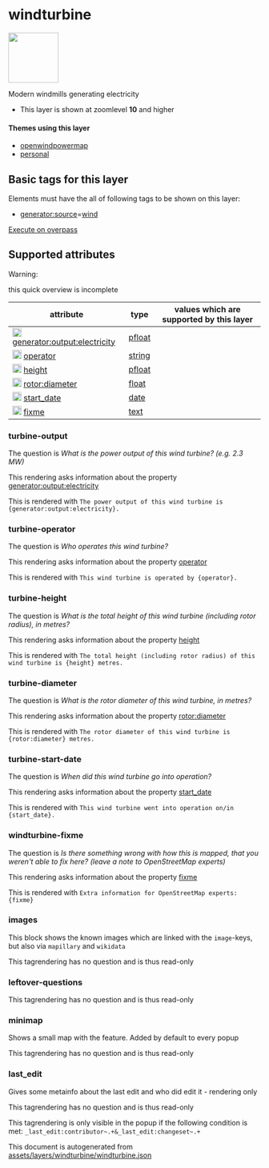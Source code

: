 [//]: # (WARNING: this file is automatically generated. Please find the sources at the bottom and edit those sources)

 windturbine 
=============



<img src='https://mapcomplete.osm.be/./assets/themes/openwindpowermap/wind_turbine.svg' height="100px"> 

Modern windmills generating electricity






  - This layer is shown at zoomlevel **10** and higher




#### Themes using this layer 





  - [openwindpowermap](https://mapcomplete.osm.be/openwindpowermap)
  - [personal](https://mapcomplete.osm.be/personal)




 Basic tags for this layer 
---------------------------



Elements must have the all of following tags to be shown on this layer:



  - <a href='https://wiki.openstreetmap.org/wiki/Key:generator:source' target='_blank'>generator:source</a>=<a href='https://wiki.openstreetmap.org/wiki/Tag:generator:source%3Dwind' target='_blank'>wind</a>


[Execute on overpass](http://overpass-turbo.eu/?Q=%5Bout%3Ajson%5D%5Btimeout%3A90%5D%3B(%20%20%20%20nwr%5B%22generator%3Asource%22%3D%22wind%22%5D(%7B%7Bbbox%7D%7D)%3B%0A)%3Bout%20body%3B%3E%3Bout%20skel%20qt%3B)



 Supported attributes 
----------------------



Warning: 

this quick overview is incomplete



attribute | type | values which are supported by this layer
----------- | ------ | ------------------------------------------
[<img src='https://mapcomplete.osm.be/assets/svg/statistics.svg' height='18px'>](https://taginfo.openstreetmap.org/keys/generator:output:electricity#values) [generator:output:electricity](https://wiki.openstreetmap.org/wiki/Key:generator:output:electricity) | [pfloat](../SpecialInputElements.md#pfloat) | 
[<img src='https://mapcomplete.osm.be/assets/svg/statistics.svg' height='18px'>](https://taginfo.openstreetmap.org/keys/operator#values) [operator](https://wiki.openstreetmap.org/wiki/Key:operator) | [string](../SpecialInputElements.md#string) | 
[<img src='https://mapcomplete.osm.be/assets/svg/statistics.svg' height='18px'>](https://taginfo.openstreetmap.org/keys/height#values) [height](https://wiki.openstreetmap.org/wiki/Key:height) | [pfloat](../SpecialInputElements.md#pfloat) | 
[<img src='https://mapcomplete.osm.be/assets/svg/statistics.svg' height='18px'>](https://taginfo.openstreetmap.org/keys/rotor:diameter#values) [rotor:diameter](https://wiki.openstreetmap.org/wiki/Key:rotor:diameter) | [float](../SpecialInputElements.md#float) | 
[<img src='https://mapcomplete.osm.be/assets/svg/statistics.svg' height='18px'>](https://taginfo.openstreetmap.org/keys/start_date#values) [start_date](https://wiki.openstreetmap.org/wiki/Key:start_date) | [date](../SpecialInputElements.md#date) | 
[<img src='https://mapcomplete.osm.be/assets/svg/statistics.svg' height='18px'>](https://taginfo.openstreetmap.org/keys/fixme#values) [fixme](https://wiki.openstreetmap.org/wiki/Key:fixme) | [text](../SpecialInputElements.md#text) | 




### turbine-output 



The question is  *What is the power output of this wind turbine? (e.g. 2.3 MW)*

This rendering asks information about the property  [generator:output:electricity](https://wiki.openstreetmap.org/wiki/Key:generator:output:electricity) 

This is rendered with  `The power output of this wind turbine is {generator:output:electricity}.`





### turbine-operator 



The question is  *Who operates this wind turbine?*

This rendering asks information about the property  [operator](https://wiki.openstreetmap.org/wiki/Key:operator) 

This is rendered with  `This wind turbine is operated by {operator}.`





### turbine-height 



The question is  *What is the total height of this wind turbine (including rotor radius), in metres?*

This rendering asks information about the property  [height](https://wiki.openstreetmap.org/wiki/Key:height) 

This is rendered with  `The total height (including rotor radius) of this wind turbine is {height} metres.`





### turbine-diameter 



The question is  *What is the rotor diameter of this wind turbine, in metres?*

This rendering asks information about the property  [rotor:diameter](https://wiki.openstreetmap.org/wiki/Key:rotor:diameter) 

This is rendered with  `The rotor diameter of this wind turbine is {rotor:diameter} metres.`





### turbine-start-date 



The question is  *When did this wind turbine go into operation?*

This rendering asks information about the property  [start_date](https://wiki.openstreetmap.org/wiki/Key:start_date) 

This is rendered with  `This wind turbine went into operation on/in {start_date}.`





### windturbine-fixme 



The question is  *Is there something wrong with how this is mapped, that you weren't able to fix here? (leave a note to OpenStreetMap experts)*

This rendering asks information about the property  [fixme](https://wiki.openstreetmap.org/wiki/Key:fixme) 

This is rendered with  `Extra information for OpenStreetMap experts: {fixme}`





### images 



This block shows the known images which are linked with the `image`-keys, but also via `mapillary` and `wikidata`

This tagrendering has no question and is thus read-only





### leftover-questions 



This tagrendering has no question and is thus read-only





### minimap 



Shows a small map with the feature. Added by default to every popup

This tagrendering has no question and is thus read-only





### last_edit 



Gives some metainfo about the last edit and who did edit it - rendering only

This tagrendering has no question and is thus read-only



This tagrendering is only visible in the popup if the following condition is met: `_last_edit:contributor~.+&_last_edit:changeset~.+` 

This document is autogenerated from [assets/layers/windturbine/windturbine.json](https://github.com/pietervdvn/MapComplete/blob/develop/assets/layers/windturbine/windturbine.json)
